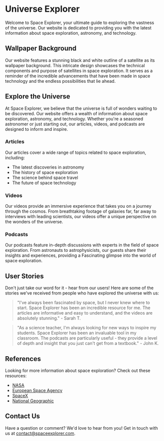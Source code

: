<!--font:Futura-->

# Universe Explorer

Welcome to Space Explorer, your ultimate guide to exploring the vastness of the universe. Our website is dedicated to providing you with the latest information about space exploration, astronomy, and technology.

## Wallpaper Background

Our website features a stunning black and white outline of a satellite as its wallpaper background. This intricate design showcases the technical components and purpose of satellites in space exploration. It serves as a reminder of the incredible advancements that have been made in space technology and the endless possibilities that lie ahead.

## Explore the Universe

At Space Explorer, we believe that the universe is full of wonders waiting to be discovered. Our website offers a wealth of information about space exploration, astronomy, and technology. Whether you're a seasoned astronomer or just starting out, our articles, videos, and podcasts are designed to inform and inspire.

### Articles

Our articles cover a wide range of topics related to space exploration, including:

-   The latest discoveries in astronomy
-   The history of space exploration
-   The science behind space travel
-   The future of space technology

### Videos

Our videos provide an immersive experience that takes you on a journey through the cosmos. From breathtaking footage of galaxies far, far away to interviews with leading scientists, our videos offer a unique perspective on the wonders of the universe.

### Podcasts

Our podcasts feature in-depth discussions with experts in the field of space exploration. From astronauts to astrophysicists, our guests share their insights and experiences, providing a Fas<wbr>ci<wbr>na<wbr>ting glimpse into the world of space exploration.

## User Stories

Don't just take our word for it - hear from our users! Here are some of the stories we've received from people who have explored the universe with us:

> "I've always been fascinated by space, but I never knew where to start. Space Explorer has been an incredible resource for me. The articles are informative and easy to understand, and the videos are absolutely stunning." - Sarah T.

> "As a science teacher, I'm always looking for new ways to inspire my students. Space Explorer has been an invaluable tool in my classroom. The podcasts are particularly useful - they provide a level of depth and insight that you just can't get from a textbook." - John K.

## References

Looking for more information about space exploration? Check out these resources:

-   [NASA](#)
-   [European Space Agency](#)
-   [SpaceX](#)
-   [National Geographic](#)

## Contact Us

Have a question or comment? We'd love to hear from you! Get in touch with us at [contact@spaceexplorer.com](mailto:contact@spaceexplorer.com).

<!--

Write me content for website with wallpaper which alt text is:

"A black and white outline of a satellite, with intricate details that showcase its technical components and purpose."

The name/title of the page should not be 1:1 copy of the alt text but rather a real content of the website which is using this wallpaper.

- Use markdown format
- Start with heading
- Heading should be short and concise
- The content should look like a real website
- The website should not be about the wallpaper, wallpaper is just a related background
- Heading should be contain work "wallpaper" or "background"
- Include real sections like references, contact, user stories, etc. use things relevant to the page purpose.
- Feel free to use structure like headings, bullets, numbering, blockquotes, paragraphs, horizontal lines, etc.
- You can use formatting like bold or _italic_
- You can include UTF-8 emojis
- Links should be only #hash anchors (and you can refer to the document itself)
- Do not include images


---


# Space Explorer: Discovering the Wonders of the Universe

Welcome to Space Explorer, your ultimate guide to exploring the vastness of the universe. Our website is dedicated to providing you with the latest information about space exploration, astronomy, and technology.

## Wallpaper Background

Our website features a stunning black and white outline of a satellite as its wallpaper background. This intricate design showcases the technical components and purpose of satellites in space exploration. It serves as a reminder of the incredible advancements that have been made in space technology and the endless possibilities that lie ahead.

## Explore the Universe

At Space Explorer, we believe that the universe is full of wonders waiting to be discovered. Our website offers a wealth of information about space exploration, astronomy, and technology. Whether you're a seasoned astronomer or just starting out, our articles, videos, and podcasts are designed to inform and inspire.

### Articles

Our articles cover a wide range of topics related to space exploration, including:

- The latest discoveries in astronomy
- The history of space exploration
- The science behind space travel
- The future of space technology

### Videos

Our videos provide an immersive experience that takes you on a journey through the cosmos. From breathtaking footage of galaxies far, far away to interviews with leading scientists, our videos offer a unique perspective on the wonders of the universe.

### Podcasts

Our podcasts feature in-depth discussions with experts in the field of space exploration. From astronauts to astrophysicists, our guests share their insights and experiences, providing a Fas<wbr>ci<wbr>na<wbr>ting glimpse into the world of space exploration.

## User Stories

Don't just take our word for it - hear from our users! Here are some of the stories we've received from people who have explored the universe with us:

> "I've always been fascinated by space, but I never knew where to start. Space Explorer has been an incredible resource for me. The articles are informative and easy to understand, and the videos are absolutely stunning." - Sarah T.

> "As a science teacher, I'm always looking for new ways to inspire my students. Space Explorer has been an invaluable tool in my classroom. The podcasts are particularly useful - they provide a level of depth and insight that you just can't get from a textbook." - John K.

## References

Looking for more information about space exploration? Check out these resources:

- [NASA](#)
- [European Space Agency](#)
- [SpaceX](#)
- [National Geographic](#)

## Contact Us

Have a question or comment? We'd love to hear from you! Get in touch with us at [contact@spaceexplorer.com](mailto:contact@spaceexplorer.com).

-->
